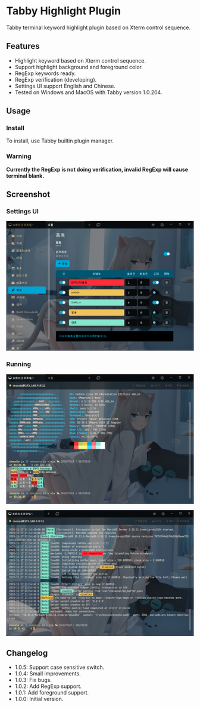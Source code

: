 # Tabby Highlight Plugin

Tabby terminal keyword highlight plugin based on Xterm control sequence.

## Features

- Highlight keyword based on Xterm control sequence.
- Support highlight background and foreground color.
- RegExp keywords ready.
- RegExp verification (developing).
- Settings UI support English and Chinese.
- Tested on Windows and MacOS with Tabby version 1.0.204.

## Usage

### Install

To install, use Tabby builtin plugin manager.

### Warning

**Currently the RegExp is not doing verification, invalid RegExp will cause terminal blank.**

## Screenshot

### Settings UI

![Settings](screenshots/settings.png)

### Running

![Terminal1](screenshots/terminal1.png)

![Terminal2](screenshots/terminal2.png)

## Changelog

- 1.0.5: Support case sensitive switch.
- 1.0.4: Small improvements.
- 1.0.3: Fix bugs.
- 1.0.2: Add RegExp support.
- 1.0.1: Add foreground support.
- 1.0.0: Initial version.
